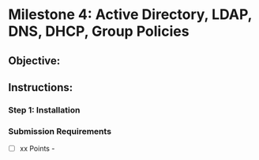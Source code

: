 # Milestone 4: Active Directory, LDAP, DNS, DHCP, Group Policies

## Objective:

## Instructions:


### Step 1: Installation


### Submission Requirements

- [ ] xx Points -